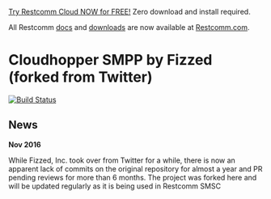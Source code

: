 
[Try Restcomm Cloud NOW for FREE!](https://www.restcomm.com/sign-up/) Zero download and install required.


All Restcomm [docs](https://www.restcomm.com/docs/) and [downloads](https://www.restcomm.com/downloads/) are now available at [Restcomm.com](https://www.restcomm.com).



Cloudhopper SMPP by Fizzed (forked from Twitter) 
================================================

[![Build Status](https://travis-ci.org/RestComm/cloudhopper-smpp.svg?branch=master)](https://travis-ci.org/RestComm/cloudhopper-smpp)

News
------------------------

**Nov 2016**

While Fizzed, Inc. took over from Twitter for a while, there is now an apparent lack of commits on the original repository for almost a year and PR pending reviews for more than 6 months.
The project was forked here and will be updated regularly as it is being used in Restcomm SMSC

